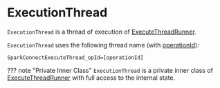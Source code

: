 # ExecutionThread

`ExecutionThread` is a thread of execution of [ExecuteThreadRunner](ExecuteThreadRunner.md#execute).

`ExecutionThread` uses the following thread name (with [operationId](ExecuteHolder.md#operationId)):

```text
SparkConnectExecuteThread_opId=[operationId]
```

??? note "Private Inner Class"
    `ExecutionThread` is a private inner class of [ExecuteThreadRunner](ExecuteThreadRunner.md) with full access to the internal state.
